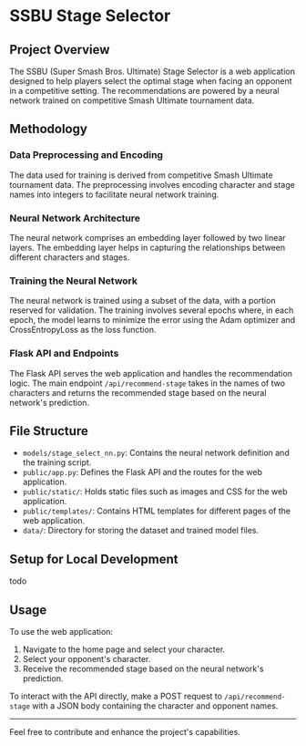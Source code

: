 # SSBU Stage Selector

## Project Overview

The SSBU (Super Smash Bros. Ultimate) Stage Selector is a web application designed to help players select the optimal stage when facing an opponent in a competitive setting. The recommendations are powered by a neural network trained on competitive Smash Ultimate tournament data. 

## Methodology

### Data Preprocessing and Encoding
The data used for training is derived from competitive Smash Ultimate tournament data. The preprocessing involves encoding character and stage names into integers to facilitate neural network training.

### Neural Network Architecture
The neural network comprises an embedding layer followed by two linear layers. The embedding layer helps in capturing the relationships between different characters and stages.

### Training the Neural Network
The neural network is trained using a subset of the data, with a portion reserved for validation. The training involves several epochs where, in each epoch, the model learns to minimize the error using the Adam optimizer and CrossEntropyLoss as the loss function.

### Flask API and Endpoints
The Flask API serves the web application and handles the recommendation logic. The main endpoint `/api/recommend-stage` takes in the names of two characters and returns the recommended stage based on the neural network's prediction.

## File Structure
- `models/stage_select_nn.py`: Contains the neural network definition and the training script.
- `public/app.py`: Defines the Flask API and the routes for the web application.
- `public/static/`: Holds static files such as images and CSS for the web application.
- `public/templates/`: Contains HTML templates for different pages of the web application.
- `data/`: Directory for storing the dataset and trained model files.

## Setup for Local Development
todo

## Usage
To use the web application:
1. Navigate to the home page and select your character.
2. Select your opponent's character.
3. Receive the recommended stage based on the neural network's prediction.

To interact with the API directly, make a POST request to `/api/recommend-stage` with a JSON body containing the character and opponent names.

---

Feel free to contribute and enhance the project's capabilities.
